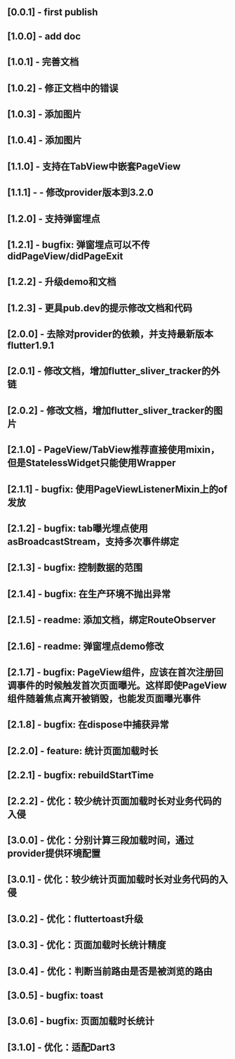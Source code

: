 ## [0.0.1] - first publish
## [1.0.0] - add doc
## [1.0.1] - 完善文档
## [1.0.2] - 修正文档中的错误
## [1.0.3] - 添加图片
## [1.0.4] - 添加图片
## [1.1.0] - 支持在TabView中嵌套PageView
## [1.1.1] - - 修改provider版本到3.2.0
## [1.2.0] - 支持弹窗埋点
## [1.2.1] - bugfix: 弹窗埋点可以不传didPageView/didPageExit
## [1.2.2] - 升级demo和文档
## [1.2.3] - 更具pub.dev的提示修改文档和代码
## [2.0.0] - 去除对provider的依赖，并支持最新版本flutter1.9.1
## [2.0.1] - 修改文档，增加flutter_sliver_tracker的外链
## [2.0.2] - 修改文档，增加flutter_sliver_tracker的图片
## [2.1.0] - PageView/TabView推荐直接使用mixin，但是StatelessWidget只能使用Wrapper
## [2.1.1] - bugfix: 使用PageViewListenerMixin上的of发放
## [2.1.2] - bugfix: tab曝光埋点使用asBroadcastStream，支持多次事件绑定
## [2.1.3] - bugfix: 控制数据的范围
## [2.1.4] - bugfix: 在生产环境不抛出异常
## [2.1.5] - readme: 添加文档，绑定RouteObserver
## [2.1.6] - readme: 弹窗埋点demo修改
## [2.1.7] - bugfix: PageView组件，应该在首次注册回调事件的时候触发首次页面曝光。这样即使PageView组件随着焦点离开被销毁，也能发页面曝光事件
## [2.1.8] - bugfix: 在dispose中捕获异常
## [2.2.0] - feature: 统计页面加载时长
## [2.2.1] - bugfix: rebuildStartTime
## [2.2.2] - 优化：较少统计页面加载时长对业务代码的入侵
## [3.0.0] - 优化：分别计算三段加载时间，通过provider提供环境配置
## [3.0.1] - 优化：较少统计页面加载时长对业务代码的入侵
## [3.0.2] - 优化：fluttertoast升级
## [3.0.3] - 优化：页面加载时长统计精度
## [3.0.4] - 优化：判断当前路由是否是被浏览的路由
## [3.0.5] - bugfix: toast
## [3.0.6] - bugfix: 页面加载时长统计
## [3.1.0] - 优化：适配Dart3